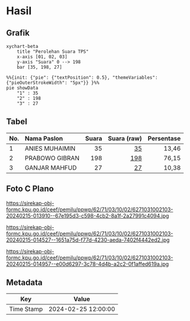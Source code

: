 # Hasil

## Grafik

```mermaid
xychart-beta
    title "Perolehan Suara TPS"
    x-axis [01, 02, 03]
    y-axis "Suara" 0 --> 198
    bar [35, 198, 27]
```

```mermaid
%%{init: {"pie": {"textPosition": 0.5}, "themeVariables": {"pieOuterStrokeWidth": "5px"}} }%%
pie showData
    "1" : 35
    "2" : 198
    "3" : 27
```

## Tabel

| No. | Nama Paslon    | Suara | Suara (raw) | Persentase |
|:--- |:-------------- | -----:| -----------:| ----------:|
| 1   | ANIES MUHAIMIN | 35    | [35][p-1]   | 13,46      |
| 2   | PRABOWO GIBRAN | 198   | [198][p-2]  | 76,15      |
| 3   | GANJAR MAHFUD  | 27    | [27][p-3]   | 10,38      |


[p-1]: https://github.com/gigit-pemilu/pemilu-2024-62-kalimantan-tengah/blob/main/pilpres/hitung-suara/sub/62-kalimantan-tengah/sub/71-kota-palangkaraya/sub/03-jekan-raya/sub/1002-menteng/sub/103-tps/sub/paslon-1.txt
[p-2]: https://github.com/gigit-pemilu/pemilu-2024-62-kalimantan-tengah/blob/main/pilpres/hitung-suara/sub/62-kalimantan-tengah/sub/71-kota-palangkaraya/sub/03-jekan-raya/sub/1002-menteng/sub/103-tps/sub/paslon-2.txt
[p-3]: https://github.com/gigit-pemilu/pemilu-2024-62-kalimantan-tengah/blob/main/pilpres/hitung-suara/sub/62-kalimantan-tengah/sub/71-kota-palangkaraya/sub/03-jekan-raya/sub/1002-menteng/sub/103-tps/sub/paslon-3.txt

## Foto C Plano

https://sirekap-obj-formc.kpu.go.id/ceef/pemilu/ppwp/62/71/03/10/02/6271031002103-20240215-013910--67e195d3-c598-4cb2-8a1f-2a27991c4094.jpg

https://sirekap-obj-formc.kpu.go.id/ceef/pemilu/ppwp/62/71/03/10/02/6271031002103-20240215-014527--1651a75d-f77d-4230-aeda-7402f4442ed2.jpg

https://sirekap-obj-formc.kpu.go.id/ceef/pemilu/ppwp/62/71/03/10/02/6271031002103-20240215-014957--e00d6297-3c78-4d4b-a2c2-0f1affed619a.jpg


## Metadata

| Key        | Value               |
| ---------- | ------------------- |
| Time Stamp | 2024-02-25 12:00:00 |



